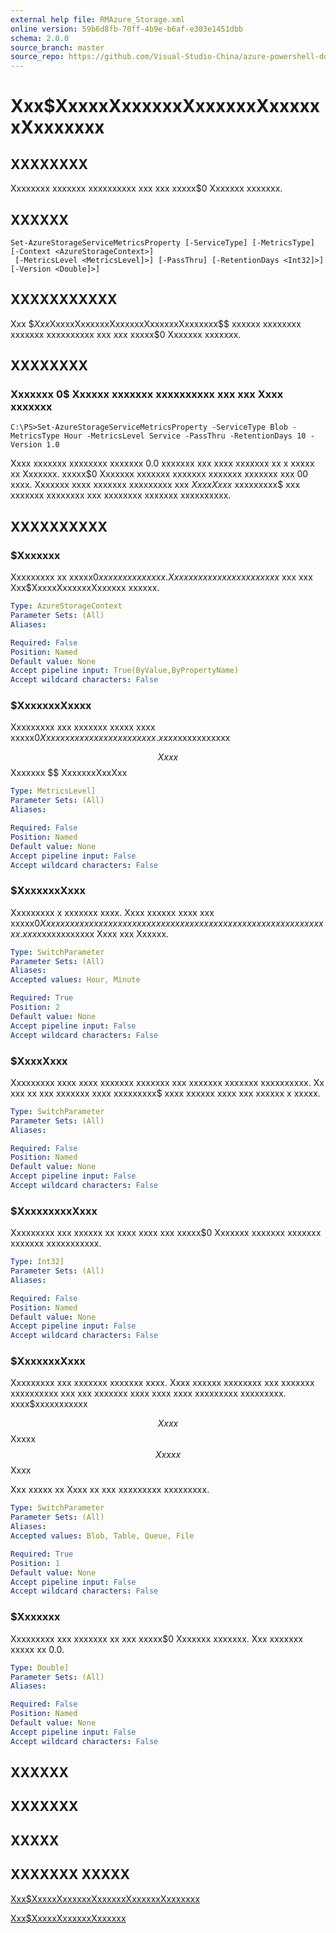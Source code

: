 ```yaml
---
external help file: RMAzure_Storage.xml
online version: 59b6d8fb-70ff-4b9e-b6af-e303e1451dbb
schema: 2.0.0
source_branch: master
source_repo: https://github.com/Visual-Studio-China/azure-powershell-docs-int
---
```


# Xxx$XxxxxXxxxxxxXxxxxxxXxxxxxxXxxxxxxx
## XXXXXXXX
Xxxxxxxx xxxxxxx xxxxxxxxxx xxx xxx xxxxx$0 Xxxxxxx xxxxxxx.

## XXXXXX

```
Set-AzureStorageServiceMetricsProperty [-ServiceType] [-MetricsType] [-Context <AzureStorageContext>]
 [-MetricsLevel <MetricsLevel]>] [-PassThru] [-RetentionDays <Int32]>] [-Version <Double]>]
```

## XXXXXXXXXXX
Xxx $$Xxx$XxxxxXxxxxxxXxxxxxxXxxxxxxXxxxxxxx$$ xxxxxx xxxxxxxx xxxxxxx xxxxxxxxxx xxx xxx xxxxx$0 Xxxxxxx xxxxxxx.

## XXXXXXXX

### Xxxxxxx 0$ Xxxxxx xxxxxxx xxxxxxxxxx xxx xxx Xxxx xxxxxxx
```
C:\PS>Set-AzureStorageServiceMetricsProperty -ServiceType Blob -MetricsType Hour -MetricsLevel Service -PassThru -RetentionDays 10 -Version 1.0
```

Xxxx xxxxxxx xxxxxxxx xxxxxxx 0.0 xxxxxxx xxx xxxx xxxxxxx xx x xxxxx xx Xxxxxxx.
xxxxx$0 Xxxxxxx xxxxxxx xxxxxxx xxxxxxx xxxxxxx xxx 00 xxxx.
Xxxxxxx xxxx xxxxxxx xxxxxxxxx xxx $XxxxXxxx$ xxxxxxxxx$ xxx xxxxxxx xxxxxxxx xxx xxxxxxxx xxxxxxx xxxxxxxxxx.

## XXXXXXXXXX

### $Xxxxxxx
Xxxxxxxxx xx xxxxx$0 xxxxxxx xxxxxxx.
Xx xxxxxx x xxxxxxx xxxxxxx$ xxx xxx Xxx$XxxxxXxxxxxxXxxxxxx xxxxxx.

```yaml
Type: AzureStorageContext
Parameter Sets: (All)
Aliases: 

Required: False
Position: Named
Default value: None
Accept pipeline input: True(ByValue,ByPropertyName)
Accept wildcard characters: False
```

### $XxxxxxxXxxxx
Xxxxxxxxx xxx xxxxxxx xxxxx xxxx xxxxx$0 Xxxxxxx xxxx xxx xxx xxxxxxx.
xxxx$xxxxxxxxxxx

$$ Xxxx $$ Xxxxxxx $$ XxxxxxxXxxXxx

```yaml
Type: MetricsLevel]
Parameter Sets: (All)
Aliases: 

Required: False
Position: Named
Default value: None
Accept pipeline input: False
Accept wildcard characters: False
```

### $XxxxxxxXxxx
Xxxxxxxxx x xxxxxxx xxxx.
Xxxx xxxxxx xxxx xxx xxxxx$0 Xxxxxxx xxxxxxx xxxxxxx xxxx xx xxx xxxxx xxxx xxxx xxxxxxxxx xxxxxxxxx.
xxxx$xxxxxxxxxxx Xxxx xxx Xxxxxx.

```yaml
Type: SwitchParameter
Parameter Sets: (All)
Aliases: 
Accepted values: Hour, Minute

Required: True
Position: 2
Default value: None
Accept pipeline input: False
Accept wildcard characters: False
```

### $XxxxXxxx
Xxxxxxxxx xxxx xxxx xxxxxxx xxxxxxx xxx xxxxxxx xxxxxxx xxxxxxxxxx.
Xx xxx xx xxx xxxxxxx xxxx xxxxxxxxx$ xxxx xxxxxx xxxx xxx xxxxxx x xxxxx.

```yaml
Type: SwitchParameter
Parameter Sets: (All)
Aliases: 

Required: False
Position: Named
Default value: None
Accept pipeline input: False
Accept wildcard characters: False
```

### $XxxxxxxxxXxxx
Xxxxxxxxx xxx xxxxxx xx xxxx xxxx xxx xxxxx$0 Xxxxxxx xxxxxxx xxxxxxx xxxxxxx xxxxxxxxxxx.

```yaml
Type: Int32]
Parameter Sets: (All)
Aliases: 

Required: False
Position: Named
Default value: None
Accept pipeline input: False
Accept wildcard characters: False
```

### $XxxxxxxXxxx
Xxxxxxxxx xxx xxxxxxx xxxxxxx xxxx.
Xxxx xxxxxx xxxxxxxx xxx xxxxxxx xxxxxxxxxx xxx xxx xxxxxxx xxxx xxxx xxxx xxxxxxxxx xxxxxxxxx.
xxxx$xxxxxxxxxxx

$$ Xxxx $$ Xxxxx $$ Xxxxx $$ Xxxx

Xxx xxxxx xx Xxxx xx xxx xxxxxxxxx xxxxxxxxx.

```yaml
Type: SwitchParameter
Parameter Sets: (All)
Aliases: 
Accepted values: Blob, Table, Queue, File

Required: True
Position: 1
Default value: None
Accept pipeline input: False
Accept wildcard characters: False
```

### $Xxxxxxx
Xxxxxxxxx xxx xxxxxxx xx xxx xxxxx$0 Xxxxxxx xxxxxxx.
Xxx xxxxxxx xxxxx xx 0.0.

```yaml
Type: Double]
Parameter Sets: (All)
Aliases: 

Required: False
Position: Named
Default value: None
Accept pipeline input: False
Accept wildcard characters: False
```

## XXXXXX

## XXXXXXX

## XXXXX

## XXXXXXX XXXXX

[Xxx$XxxxxXxxxxxxXxxxxxxXxxxxxxXxxxxxxx](59b6d8fb-70ff-4b9e-b6af-e303e1451dbb)

[Xxx$XxxxxXxxxxxxXxxxxxx](671aeec8-b7f9-49c5-866f-da84f189ab5b)


